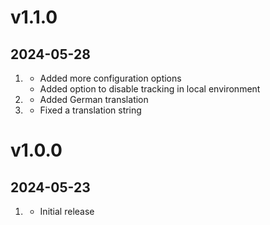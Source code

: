 # v1.1.0
##  2024-05-28

1. [](#new)
    * Added more configuration options
    * Added option to disable tracking in local environment
1. [](#improved)
    * Added German translation
1. [](#bugfix)
    * Fixed a translation string

# v1.0.0
##  2024-05-23

1. [](#new)
    * Initial release
